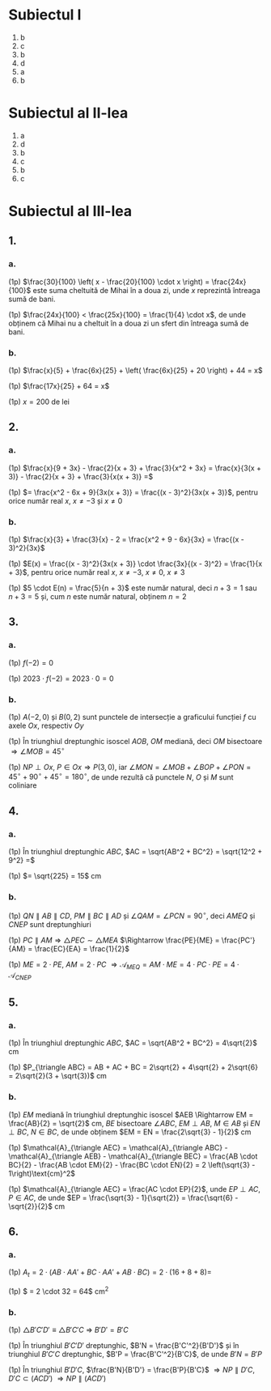 # Subiectul I

1. b
2. c
3. b
4. d
5. a
6. b

# Subiectul al II-lea

1. a
2. d
3. b
4. c
5. b
6. c

# Subiectul al III-lea

## 1.

### a.

(1p) $\frac{30}{100} \left( x - \frac{20}{100} \cdot x \right) = \frac{24x}{100}$ este suma cheltuită de Mihai în a doua zi, unde $x$ reprezintă întreaga sumă de bani.

(1p) $\frac{24x}{100} < \frac{25x}{100} = \frac{1}{4} \cdot x$, de unde obținem că Mihai nu a cheltuit în a doua zi un sfert din întreaga sumă de bani.

### b.

(1p) $\frac{x}{5} + \frac{6x}{25} + \left( \frac{6x}{25} + 20 \right) + 44 = x$

(1p) $\frac{17x}{25} + 64 = x$

(1p) $x = 200$ de lei

## 2.

### a.

(1p) $\frac{x}{9 + 3x} - \frac{2}{x + 3} + \frac{3}{x^2 + 3x} = \frac{x}{3(x + 3)} - \frac{2}{x + 3} + \frac{3}{x(x + 3)} =$

(1p) $= \frac{x^2 - 6x + 9}{3x(x + 3)} = \frac{(x - 3)^2}{3x(x + 3)}$, pentru orice număr real $x$, $x \neq -3$ și $x \neq 0$

### b.

(1p) $\frac{x}{3} + \frac{3}{x} - 2 = \frac{x^2 + 9 - 6x}{3x} = \frac{(x - 3)^2}{3x}$

(1p) $E(x) = \frac{(x - 3)^2}{3x(x + 3)} \cdot \frac{3x}{(x - 3)^2} = \frac{1}{x + 3}$, pentru orice număr real $x$, $x \neq -3$, $x \neq 0$, $x \neq 3$

(1p) $5 \cdot E(n) = \frac{5}{n + 3}$ este număr natural, deci $n + 3 = 1$ sau $n + 3 = 5$ și, cum $n$ este număr natural, obținem $n = 2$

## 3.

### a.

(1p) $f(-2) = 0$

(1p) $2023 \cdot f(-2) = 2023 \cdot 0 = 0$

### b.

(1p) $A(-2, 0)$ și $B(0, 2)$ sunt punctele de intersecție a graficului funcției $f$ cu axele $Ox$, respectiv $Oy$

(1p) În triunghiul dreptunghic isoscel $AOB$, $OM$ mediană, deci $OM$ bisectoare $\Rightarrow \angle MOB = 45^\circ$

(1p) $NP \perp Ox$, $P \in Ox \Rightarrow P(3,0)$, iar $\angle MON = \angle MOB + \angle BOP + \angle PON = 45^\circ + 90^\circ + 45^\circ = 180^\circ$, de unde rezultă că punctele $N$, $O$ și $M$ sunt coliniare

## 4.

### a.

(1p) În triunghiul dreptunghic $ABC$, $AC = \sqrt{AB^2 + BC^2} = \sqrt{12^2 + 9^2} =$

(1p) $= \sqrt{225} = 15$ cm

### b.

(1p) $QN \parallel AB \parallel CD$, $PM \parallel BC \parallel AD$ și $\angle QAM = \angle PCN = 90^\circ$, deci $AMEQ$ și $CNEP$ sunt dreptunghiuri

(1p) $PC \parallel AM \Rightarrow \triangle PEC \sim \triangle MEA$ $\Rightarrow \frac{PE}{ME} = \frac{PC'}{AM} = \frac{EC}{EA} = \frac{1}{2}$

(1p) $ME = 2 \cdot PE$, $AM = 2 \cdot PC$ $\Rightarrow \mathcal{A}_{MEQ} = AM \cdot ME = 4 \cdot PC \cdot PE = 4 \cdot \mathcal{A}_{CNEP}$

## 5.

### a.

(1p) În triunghiul dreptunghic $ABC$, $AC = \sqrt{AB^2 + BC^2} = 4\sqrt{2}$ cm

(1p) $P_{\triangle ABC} = AB + AC + BC = 2\sqrt{2} + 4\sqrt{2} + 2\sqrt{6} = 2\sqrt{2}(3 + \sqrt{3})$ cm

### b.

(1p) $EM$ mediană în triunghiul dreptunghic isoscel $AEB \Rightarrow EM = \frac{AB}{2} = \sqrt{2}$ cm, $BE$ bisectoare $\angle ABC$, $EM \perp AB$, $M \in AB$ și $EN \perp BC$, $N \in BC$, de unde obținem $EM = EN = \frac{2\sqrt{3} - 1}{2}$ cm

(1p) $\mathcal{A}_{\triangle AEC} = \mathcal{A}_{\triangle ABC} - \mathcal{A}_{\triangle AEB} - \mathcal{A}_{\triangle BEC} = \frac{AB \cdot BC}{2} - \frac{AB \cdot EM}{2} - \frac{BC \cdot EN}{2} = 2 \left(\sqrt{3} - 1\right)\text{cm}^2$

(1p) $\mathcal{A}_{\triangle AEC} = \frac{AC \cdot EP}{2}$, unde $EP \perp AC$, $P \in AC$, de unde $EP = \frac{\sqrt{3} - 1}{\sqrt{2}} = \frac{\sqrt{6} - \sqrt{2}}{2}$ cm

## 6.

### a.

(1p) $A_t = 2 \cdot (AB \cdot AA' + BC \cdot AA' + AB \cdot BC)= 2 \cdot (16 + 8 + 8) =$

(1p) $ = 2 \cdot 32 = 64$ cm$^2$

### b.

(1p) $\triangle B'C'D' \equiv \triangle B'C'C$ $\Rightarrow$ $B'D' = B'C$

(1p) În triunghiul $B'C'D'$ dreptunghic, $B'N = \frac{B'C'^2}{B'D'}$ și în triunghiul $B'C'C$ dreptunghic, $B'P = \frac{B'C'^2}{B'C}$, de unde $B'N = B'P$

(1p) În triunghiul $B'D'C$, $\frac{B'N}{B'D'} = \frac{B'P}{B'C}$ $\Rightarrow NP \parallel D'C$, $D'C \subset (ACD')$ $\Rightarrow NP \parallel (ACD')$
